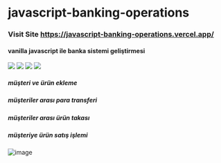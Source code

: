 # javascript-banking-operations
### Visit Site https://javascript-banking-operations.vercel.app/
#### vanilla javascript ile banka sistemi geliştirmesi
<img src="https://img.shields.io/badge/HTML5-FC4011?style=for-the-badge&logo=html5&logoColor=white" /> <img src="https://img.shields.io/badge/CSS3-5A8AB9?style=for-the-badge&logo=css3&logoColor=white" /> <img src="https://img.shields.io/badge/Bootstrap-8A12FC?style=for-the-badge&logo=bootstrap&logoColor=white"/> <img src="https://img.shields.io/badge/JavaScript-F3D91B?style=for-the-badge&logo=javascript&logoColor=white" />
##### müşteri ve ürün ekleme
##### müşteriler arası para transferi
##### müşteriler arası ürün takası
##### müşteriye ürün satış işlemi
![image](https://user-images.githubusercontent.com/77509002/191867030-704a71ce-47c5-4968-9b98-ecfc7d31f0a7.png)
